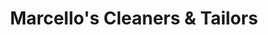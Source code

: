 ---
title: "Marcello's Cleaners & Tailors"
url: /melville/marcellos-cleaners-and-tailors/
shop: laundry
---